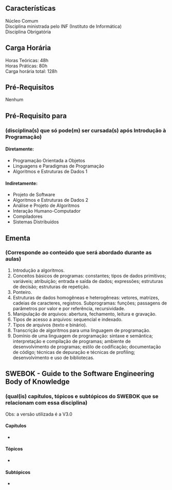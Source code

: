 ## Características  
Núcleo Comum  
Disciplina ministrada pelo INF (Instituto de Informática)  
Disciplina Obrigatória

## Carga Horária  
Horas Teóricas: 48h  
Horas Práticas: 80h  
Carga horária total: 128h  

## Pré-Requisitos  
Nenhum  

## Pré-Requisito para  
### (disciplina(s) que só pode(m) ser cursada(s) após Introdução à Programação)  

#### Diretamente:
* Programação Orientada a Objetos    
* Linguagens e Paradigmas de Programação  
* Algoritmos e Estruturas de Dados 1  

#### Indiretamente:  
* Projeto de Software
* Algoritmos e Estruturas de Dados 2  
* Análise e Projeto de Algoritmos
* Interação Humano-Computador  
* Compiladores  
* Sistemas Distribuídos

## Ementa  
### (Corresponde ao conteúdo que será abordado durante as aulas)  
1.	Introdução a algoritmos. 
2.	Conceitos básicos de programas: constantes; tipos de dados primitivos; variáveis; atribuição; entrada e saída de dados; expressões; estruturas de decisão; estruturas de repetição. 
3.	Ponteiro. 
4.	Estruturas de dados homogêneas e heterogêneas: vetores, matrizes, cadeias de caracteres, registros. Subprogramas: funções; passagens de parâmetros por valor e por referência, recursividade. 
5.	Manipulação de arquivos: abertura, fechamento, leitura e gravação. 
6.	Tipos de acesso a arquivos: sequencial e indexado. 
7.	Tipos de arquivos (texto e binário). 
8.	Transcrição de algoritmos para uma linguagem de programação.  
9.	Domínio de uma linguagem de programação: sintaxe e semântica; interpretação e compilação de programas; ambiente de desenvolvimento de programas; estilo de codificação; documentação de código; técnicas de depuração e técnicas de profiling; desenvolvimento e uso de bibliotecas.  

## SWEBOK - Guide to the Software Engineering Body of Knowledge
### (qual(is) capítulos, tópicos e subtópicos do SWEBOK que se relacionam com essa disciplina)  
Obs: a versão utilizada é a V3.0  

#### Capítulos  
* 

#### Tópicos  
*   

#### Subtópicos
* 